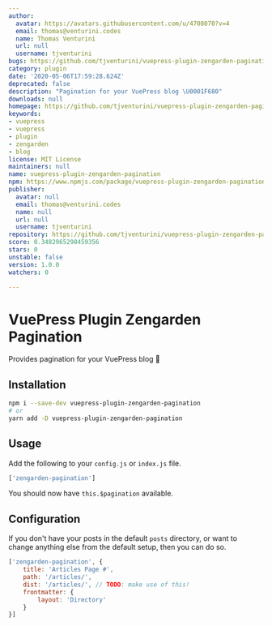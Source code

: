 ```yaml
---
author:
  avatar: https://avatars.githubusercontent.com/u/4708070?v=4
  email: thomas@venturini.codes
  name: Thomas Venturini
  url: null
  username: tjventurini
bugs: https://github.com/tjventurini/vuepress-plugin-zengarden-pagination/issues
category: plugin
date: '2020-05-06T17:59:28.624Z'
deprecated: false
description: "Pagination for your VuePress blog \U0001F680"
downloads: null
homepage: https://github.com/tjventurini/vuepress-plugin-zengarden-pagination#readme
keywords:
- vuepress
- vuepress
- plugin
- zengarden
- blog
license: MIT License
maintainers: null
name: vuepress-plugin-zengarden-pagination
npm: https://www.npmjs.com/package/vuepress-plugin-zengarden-pagination
publisher:
  avatar: null
  email: thomas@venturini.codes
  name: null
  url: null
  username: tjventurini
repository: https://github.com/tjventurini/vuepress-plugin-zengarden-pagination
score: 0.3482965298459356
stars: 0
unstable: false
version: 1.0.0
watchers: 0

---
```


# VuePress Plugin Zengarden Pagination

Provides pagination for your VuePress blog 🚀

## Installation

```bash
npm i --save-dev vuepress-plugin-zengarden-pagination
# or 
yarn add -D vuepress-plugin-zengarden-pagination
```

## Usage

Add the following to your `config.js` or `index.js` file.

```javascript
['zengarden-pagination']
```

You should now have `this.$pagination` available.

## Configuration

If you don't have your posts in the default `posts` directory, or want to change anything else from the default setup, then you can do so.

```javascript
['zengarden-pagination', {
    title: 'Articles Page #',
    path: '/articles/',
    dist: '/articles/', // TODO: make use of this!
    frontmatter: {
        layout: 'Directory'
    }
}]
```
